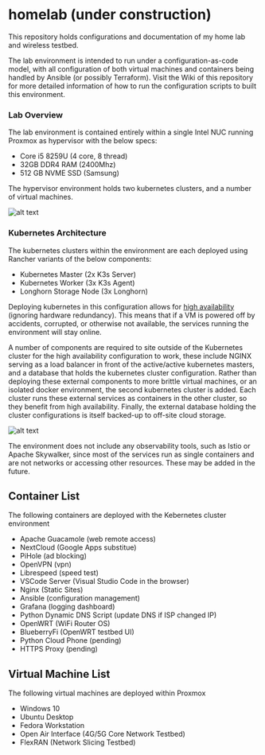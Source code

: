 # homelab (under construction)
This repository holds configurations and documentation of my home lab and wireless testbed. 

The lab environment is intended to run under a configuration-as-code model, with all configuration of both virtual machines and containers being handled by Ansible (or possibly Terraform). Visit the Wiki of this repository for more detailed information of how to run the configuration scripts to built this environment. 

### Lab Overview

The lab environment is contained entirely within a single Intel NUC running Proxmox as hypervisor with the below specs: 

- Core i5 8259U (4 core, 8 thread)
- 32GB DDR4 RAM (2400Mhz)
- 512 GB NVME SSD (Samsung)

The hypervisor environment holds two kubernetes clusters, and a number of virtual machines.

![alt text](https://github.com/stevenplatt/homelab/blob/main/img/lab_topology.jpg?raw=true)

### Kubernetes Architecture

The kubernetes clusters within the environment are each deployed using Rancher variants of the below components: 

- Kubernetes Master (2x K3s Server)
- Kubernetes Worker (3x K3s Agent)
- Longhorn Storage Node (3x Longhorn)

Deploying kubernetes in this configuration allows for [high availability](https://rancher.com/docs/k3s/latest/en/architecture/) (ignoring hardware redundancy). This means that if a VM is powered off by accidents, corrupted, or otherwise not available, the services running the environment will stay online. 

A number of components are required to site outside of the Kubernetes cluster for the high availability configuration to work, these include NGINX serving as a load balancer in front of the active/active kubernetes masters, and a database that holds the kubernetes cluster configuration. Rather than deploying these external components to more brittle virtual machines, or an isolated docker environment, the second kubernetes cluster is added. Each cluster runs these external services as containers in the other cluster, so they benefit from high availability. Finally, the external database holding the cluster configurations is itself backed-up to off-site cloud storage.

![alt text](https://github.com/stevenplatt/homelab/blob/main/img/kubernetes_architecture.jpg?raw=true)

The environment does not include any observability tools, such as Istio or Apache Skywalker, since most of the services run as single containers and are not networks or accessing other resources. These may be added in the future. 

## Container List
The following containers are deployed with the Kebernetes cluster environment

- Apache Guacamole (web remote access)
- NextCloud (Google Apps substitue)
- PiHole (ad blocking)
- OpenVPN (vpn)
- Librespeed (speed test)
- VSCode Server (Visual Studio Code in the browser)
- Nginx (Static Sites)
- Ansible (configuration management)
- Grafana (logging dashboard)
- Python Dynamic DNS Script (update DNS if ISP changed IP)
- OpenWRT (WiFi Router OS)
- BlueberryFi (OpenWRT testbed UI)
- Python Cloud Phone (pending)
- HTTPS Proxy (pending)

## Virtual Machine List
The following virtual machines are deployed within Proxmox

- Windows 10
- Ubuntu Desktop
- Fedora Workstation
- Open Air Interface (4G/5G Core Network Testbed)
- FlexRAN (Network Slicing Testbed)
